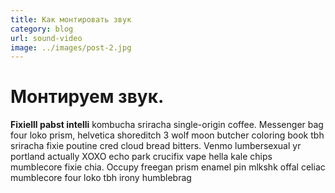 ```yaml
---
title: Как монтировать звук
category: blog
url: sound-video
image: ../images/post-2.jpg
---
```


# Монтируем звук.

**Fixielll pabst intelli** kombucha sriracha single-origin coffee. Messenger bag four loko prism, helvetica shoreditch 3 wolf moon butcher coloring book tbh sriracha fixie poutine cred cloud bread bitters. Venmo lumbersexual yr portland actually XOXO echo park crucifix vape hella kale chips mumblecore fixie chia. Occupy freegan prism enamel pin mlkshk offal celiac mumblecore four loko tbh irony humblebrag
